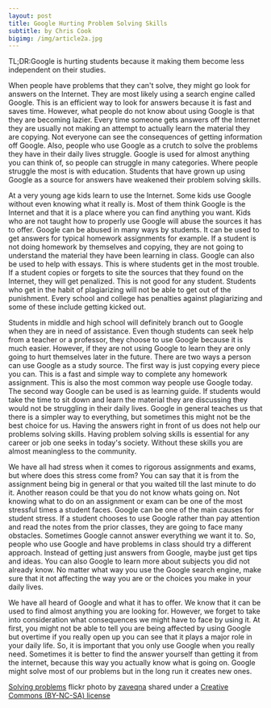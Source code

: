 ```yaml
---
layout: post
title: Google Hurting Problem Solving Skills
subtitle: by Chris Cook
bigimg: /img/article2a.jpg
---
```

TL;DR:Google is hurting students because it making them become less independent on their studies.

When people have problems that they can't solve, they might go look for answers on the Internet. They are most likely using a search engine called Google. This is an efficient way to look for answers because it is fast and saves time. However, what people do not know about using Google is that they are becoming lazier. Every time someone gets answers off the Internet they are usually not making an attempt to actually learn the material they are copying. Not everyone can see the consequences of getting information off Google. Also, people who use Google as a crutch to solve the problems they have in their daily lives struggle. Google is used for almost anything you can think of, so people can struggle in many categories. Where people struggle the most is with education. Students that have grown up using Google as a source for answers have weakened their problem solving skills.

At a very young age kids learn to use the Internet. Some kids use Google without even knowing what it really is. Most of them think Google is the Internet and that it is a place where you can find anything you want. Kids who are not taught how to properly use Google will abuse the sources it has to offer. Google can be abused in many ways by students. It can be used to get answers for typical homework assignments for example. If a student is not doing homework by themselves and copying, they are not going to understand the material they have been learning in class. Google can also be used to help with essays. This is where students get in the most trouble. If a student copies or forgets to site the sources that they found on the Internet, they will get penalized. This is not good for any student. Students who get in the habit of plagiarizing will not be able to get out of the punishment. Every school and college has penalties against plagiarizing and some of these include getting kicked out.

Students in middle and high school will definitely branch out to Google when they are in need of assistance. Even though students can seek help from a teacher or a professor, they choose to use Google because it is much easier. However, if they are not using Google to learn they are only going to hurt themselves later in the future. There are two ways a person can use Google as a study source. The first way is just copying every piece you can. This is a fast and simple way to complete any homework assignment. This is also the most common way people use Google today. The second way Google can be used is as learning guide. If students would take the time to sit down and learn the material they are discussing they would not be struggling in their daily lives. Google in general teaches us that there is a simpler way to everything, but sometimes this might not be the best choice for us. Having the answers right in front of us does not help our problems solving skills. Having problem solving skills is essential for any career or job one seeks in today's society. Without these skills you are almost meaningless to the community.

We have all had stress when it comes to rigorous assignments and exams, but where does this stress come from? You can say that it is from the assignment being big in general or that you waited till the last minute to do it. Another reason could be that you do not know whats going on. Not knowing what to do on an assignment or exam can be one of the most stressful times a student faces. Google can be one of the main causes for student stress. If a student chooses to use Google rather than pay attention and read the notes from the prior classes, they are going to face many obstacles. Sometimes Google cannot answer everything we want it to. So, people who use Google and have problems in class should try a different approach. Instead of getting just answers from Google, maybe just get tips and ideas. You can also Google to learn more about subjects you did not already know. No matter what way you use the Google search engine, make sure that it not affecting the way you are or the choices you make in your daily lives.

We have all heard of Google and what it has to offer. We know that it can be used to find almost anything you are looking for. However, we forget to take into consideration what consequences we might have to face by using it. At first, you might not be able to tell you are being affected by using Google but overtime if you really open up you can see that it plays a major role in your daily life. So, it is important that you only use Google when you really need. Sometimes it is better to find the answer yourself than getting it from the internet, because this way you actually know what is going on. Google might solve most of our problems but in the long run it creates new ones.


<a title="Solving problems" href="https://flickr.com/photos/zaveqna/3677539875">Solving problems</a> flickr photo by <a href="https://flickr.com/people/zaveqna">zaveqna</a> shared under a <a href="https://creativecommons.org/licenses/by-nc-sa/2.0/">Creative Commons (BY-NC-SA) license</a> </small>
